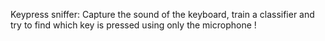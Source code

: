 Keypress sniffer: 
Capture the sound of the keyboard, train a classifier and try to find which key is pressed using only the microphone !

